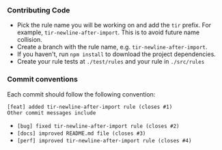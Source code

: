 ### Contributing Code
- Pick the rule name you will be working on and add the `tir` prefix. For example, `tir-newline-after-import`.
  This is to avoid future name collision.
- Create a branch with the rule name, e.g. `tir-newline-after-import`.
- If you haven't, run `npm install` to download the project dependencies.
- Create your rule tests at `./test/rules` and your rule in `./src/rules` 

### Commit conventions
Each commit should follow the following convention:

```
[feat] added tir-newline-after-import rule (closes #1)
Other commit messages include
```

- `[bug] fixed tir-newline-after-import rule (closes #2)`
- `[docs] improved README.md file (closes #3)`
- `[perf] improved tir-newline-after-import rule (closes #4)`
